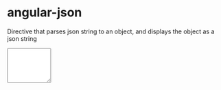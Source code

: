 angular-json
============

Directive that parses json string to an object, and displays the object as a json string


<textarea json-text rows="5" cols="10" ng-model="menuItem.preset"></textarea>
